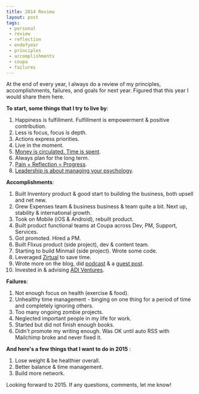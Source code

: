 ```yaml
---
title: 2014 Review
layout: post
tags:
 - personal
 - review
 - reflection
 - endofyear
 - principles
 - accomplishments
 - coupa
 - failures
---
```


At the end of every year, I always do a review of my principles, accomplishments, failures, and goals for next year. Figured that this year I would share them here.

**To start, some things that I try to live by**:

1. Happiness is fulfillment. Fulfillment is empowerment & positive contribution.
2. Less is focus, focus is depth. 
3. Actions express priorities.
4. Live in the moment.
5. [Money is circulated. Time is spent](http://frankchimero.com/blog/some-lessons-i-learned-in-2013/).
6. Always plan for the long term. 
7. [Pain + Reflection = Progress](http://www.bwater.com/Uploads/FileManager/Principles/Bridgewater-Associates-Ray-Dalio-Principles.pdf).
8. [Leadership is about managing your psychology](http://techcrunch.com/2011/03/31/what%E2%80%99s-the-most-difficult-ceo-skill-managing-your-own-psychology/).

**Accomplishments**:

1. Built Inventory product & good start to building the business, both upsell and net new.
2. Grew Expenses team & business business & team quite a bit. Next up, stability & international growth. 
3. Took on Mobile (iOS & Android), rebuilt product.
4. Built product functional teams at Coupa across Dev, PM, Support, Services.
5. Got promoted. Hired a PM. 
6. Built Flixus product (side project), dev & content team.
7. Starting to build Minmail (side project). Wrote some code. 
8. Leveraged [Zirtual](https://www.zirtual.com/plans-pricing/?referrer=christopher.e.yin%40gmail.com) to save time.
9. Wrote more on the blog, did [podcast](/2014/10/29/brighteyes/) & a [guest post](/2014/10/01/collaboration/).
10. Invested in & advising [ADI Ventures](http://adiventures.net/). 

**Failures**:

1. Not enough focus on health (exercise & food).
2. Unhealthy time management - binging on one thing for a period of time and completely ignoring others.
3. Too many ongoing zombie projects. 
4. Neglected important people in my life for work.
5. Started but did not finish enough books.
6. Didn't promote my writing enough. Was OK until auto RSS with Mailchimp broke and never fixed it. 

**And here's a few things that I want to do in 2015**	:

1. Lose weight & be healthier overall.
2. Better balance & time management.
3. Build more network.

Looking forward to 2015. If any questions, comments, let me know!

